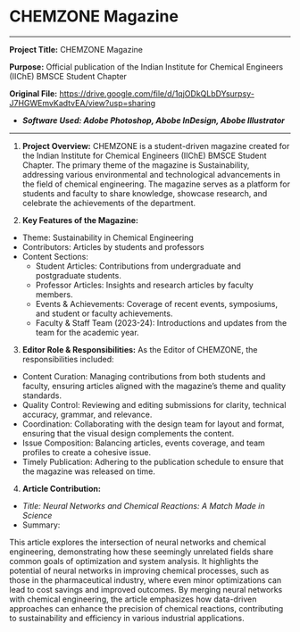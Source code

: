 # CHEMZONE Magazine
---
**Project Title:** CHEMZONE Magazine

**Purpose:** Official publication of the Indian Institute for Chemical Engineers (IIChE) BMSCE Student Chapter

**Original File:** https://drive.google.com/file/d/1qjODkQLbDYsurpsy-J7HGWEmvKadtvEA/view?usp=sharing

- ***Software Used: Adobe Photoshop, Abobe InDesign, Abobe Illustrator***

---
1. **Project Overview:**
CHEMZONE is a student-driven magazine created for the Indian Institute for Chemical Engineers (IIChE) BMSCE Student Chapter. The primary theme of the magazine is Sustainability, addressing various environmental and technological advancements in the field of chemical engineering. The magazine serves as a platform for students and faculty to share knowledge, showcase research, and celebrate the achievements of the department.

2. **Key Features of the Magazine:**
- Theme: Sustainability in Chemical Engineering
- Contributors: Articles by students and professors
- Content Sections:
  - Student Articles: Contributions from undergraduate and postgraduate students.
  - Professor Articles: Insights and research articles by faculty members.
  - Events & Achievements: Coverage of recent events, symposiums, and student or faculty achievements.
  - Faculty & Staff Team (2023-24): Introductions and updates from the team for the academic year.

3. **Editor Role & Responsibilities:**
As the Editor of CHEMZONE, the responsibilities included:

- Content Curation: Managing contributions from both students and faculty, ensuring articles aligned with the magazine’s theme and quality standards.
- Quality Control: Reviewing and editing submissions for clarity, technical accuracy, grammar, and relevance.
- Coordination: Collaborating with the design team for layout and format, ensuring that the visual design complements the content.
- Issue Composition: Balancing articles, events coverage, and team profiles to create a cohesive issue.
- Timely Publication: Adhering to the publication schedule to ensure that the magazine was released on time.

4. **Article Contribution:**
- *Title: Neural Networks and Chemical Reactions: A Match Made in Science*
- Summary:

This article explores the intersection of neural networks and chemical engineering, demonstrating how these seemingly unrelated fields share common goals of optimization and system analysis. It highlights the potential of neural networks in improving chemical processes, such as those in the pharmaceutical industry, where even minor optimizations can lead to cost savings and improved outcomes.
By merging neural networks with chemical engineering, the article emphasizes how data-driven approaches can enhance the precision of chemical reactions, contributing to sustainability and efficiency in various industrial applications.

